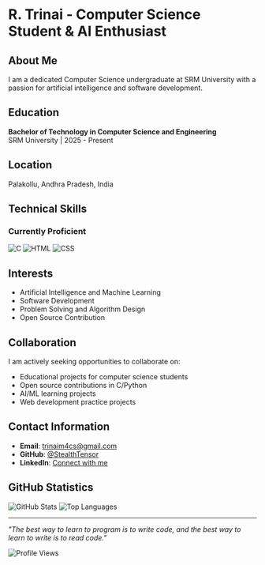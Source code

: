 # R. Trinai - Computer Science Student & AI Enthusiast

## About Me
I am a dedicated Computer Science undergraduate at SRM University with a passion for artificial intelligence and software development.

##  Education
**Bachelor of Technology in Computer Science and Engineering**  
SRM University | 2025 - Present

##  Location
Palakollu, Andhra Pradesh, India

##  Technical Skills
### Currently Proficient
![C](https://skillicons.dev/icons?i=c)
![HTML](https://skillicons.dev/icons?i=html)
![CSS](https://skillicons.dev/icons?i=css)

##  Interests
- Artificial Intelligence and Machine Learning
- Software Development
- Problem Solving and Algorithm Design
- Open Source Contribution

##  Collaboration
I am actively seeking opportunities to collaborate on:
- Educational projects for computer science students
- Open source contributions in C/Python
- AI/ML learning projects
- Web development practice projects

##  Contact Information
- **Email**: [trinaim4cs@gmail.com](mailto:trinaim4cs@gmail.com)
- **GitHub**: [@StealthTensor](https://github.com/SteathTensor)
- **LinkedIn**: [Connect with me](https://www.linkedin.com/in/trinai-rayabharapu-252439336)

##  GitHub Statistics
![GitHub Stats](https://github-readme-stats.vercel.app/api?username=StealthTensor&show_icons=true&theme=radical&hide_border=true)
![Top Languages](https://github-readme-stats.vercel.app/api/top-langs/?username=StealthTensor&layout=compact&theme=radical&hide_border=true)

---
*"The best way to learn to program is to write code, and the best way to learn to write is to read code."*

![Profile Views](https://komarev.com/ghpvc/?username=StealthTensor&color=brightgreen)
